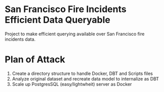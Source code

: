 # San Francisco Fire Incidents Efficient Data Queryable

Project to make efficient querying available over San Francisco fire incidents data.

# Plan of Attack

1. Create a directory structure to handle Docker, DBT and Scripts files
2. Analyze original dataset and recreate data model to internalize as DBT 
3. Scale up PostgresSQL (easy/lightwheit) server as Docker 
